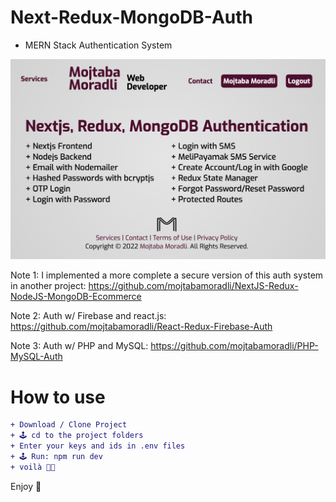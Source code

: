 # Next-Redux-MongoDB-Auth

+ MERN Stack Authentication System

![Features](https://github.com/mojtabamoradli/Next-Redux-MongoDB-Auth/blob/main/Demo%20Pic.png)

Note 1: I implemented a more complete a secure version of this auth system in another project: https://github.com/mojtabamoradli/NextJS-Redux-NodeJS-MongoDB-Ecommerce 

Note 2: Auth w/ Firebase and react.js: https://github.com/mojtabamoradli/React-Redux-Firebase-Auth

Note 3: Auth w/ PHP and MySQL: https://github.com/mojtabamoradli/PHP-MySQL-Auth

# How to use
```diff
+ Download / Clone Project
+ 🕹 cd to the project folders
+ Enter your keys and ids in .env files
+ 🕹 Run: npm run dev
+ voilà 🤌🏼
```

Enjoy 🚀
